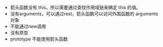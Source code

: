 - 箭头函数没有 this，所以需要通过查找作用域链来确定 this 的值。
- 没有arguments，可以通过rest，箭头函数可以访问外围函数的 arguments 对象
- 不能通过new调用
- 没有原型
- prototype 不能使用箭头函数